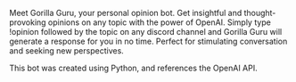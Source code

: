 Meet Gorilla Guru, your personal opinion bot. Get insightful and thought-provoking opinions on any topic with the power of OpenAI. Simply type !opinion followed by the topic on any discord channel and Gorilla Guru will generate a response for you in no time. Perfect for stimulating conversation and seeking new perspectives.

This bot was created using Python, and references the OpenAI API.
